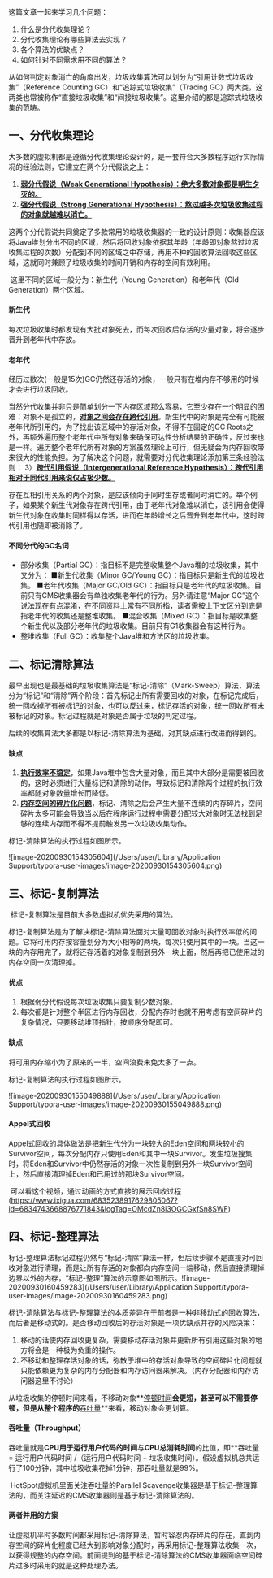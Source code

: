 这篇文章一起来学习几个问题：

1. 什么是分代收集理论？
2. 分代收集理论有哪些算法去实现？
3. 各个算法的优缺点？
4. 如何针对不同需求用不同的算法？



​		从如何判定对象消亡的角度出发，垃圾收集算法可以划分为“引用计数式垃圾收集”（Reference Counting GC）和“追踪式垃圾收集”（Tracing GC）两大类，这两类也常被称作“直接垃圾收集”和“间接垃圾收集”。这里介绍的都是追踪式垃圾收集的范畴。

## 一、分代收集理论

​		大多数的虚拟机都是遵循分代收集理论设计的，是一套符合大多数程序运行实际情况的经验法则，它建立在两个分代假说之上：

1. **<u>弱分代假说（Weak Generational Hypothesis）：绝大多数对象都是朝生夕灭的。</u>**
2. **<u>强分代假说（Strong Generational Hypothesis）：熬过越多次垃圾收集过程的对象就越难以消亡。</u>**

这两个分代假说共同奠定了多款常用的垃圾收集器的一致的设计原则：收集器应该将Java堆划分出不同的区域，然后将回收对象依据其年龄（年龄即对象熬过垃圾收集过程的次数）分配到不同的区域之中存储，再用不种的回收算法回收这些区域，这就同时兼顾了垃圾收集的时间开销和内存的空间有效利用。

​		这里不同的区域一般分为：新生代（Young Generation）和老年代（Old Generation）两个区域。

#### 新生代

​		每次垃圾收集时都发现有大批对象死去，而每次回收后存活的少量对象，将会逐步晋升到老年代中存放。

#### 老年代

​		经历过数次(一般是15次)GC仍然还存活的对象，一般只有在堆内存不够用的时候才会进行垃圾回收。



​		当然分代收集并非只是简单划分一下内存区域那么容易，它至少存在一个明显的困难：对象不是孤立的，**<u>对象之间会存在跨代引用</u>**。新生代中的对象是完全有可能被老年代所引用的，为了找出该区域中的存活对象，不得不在固定的GC Roots之外，再额外遍历整个老年代中所有对象来确保可达性分析结果的正确性，反过来也是一样。遍历整个老年代所有对象的方案虽然理论上可行，但无疑会为内存回收带来很大的性能负担。为了解决这个问题，就需要对分代收集理论添加第三条经验法则：
3）**<u>跨代引用假说（Intergenerational Reference Hypothesis）：跨代引用相对于同代引用来说仅占极少数。</u>**

​		存在互相引用关系的两个对象，是应该倾向于同时生存或者同时消亡的。举个例子，如果某个新生代对象存在跨代引用，由于老年代对象难以消亡，该引用会使得新生代对象在收集时同样得以存活，进而在年龄增长之后晋升到老年代中，这时跨代引用也随即被消除了。

#### 不同分代的GC名词

- 部分收集（Partial GC）：指目标不是完整收集整个Java堆的垃圾收集，其中又分为：
  ■新生代收集（Minor GC/Young GC）：指目标只是新生代的垃圾收集。
  ■老年代收集（Major GC/Old GC）：指目标只是老年代的垃圾收集。目前只有CMS收集器会有单独收集老年代的行为。另外请注意“Major GC”这个说法现在有点混淆，在不同资料上常有不同所指，读者需按上下文区分到底是指老年代的收集还是整堆收集。
  ■混合收集（Mixed GC）：指目标是收集整个新生代以及部分老年代的垃圾收集。目前只有G1收集器会有这种行为。
- 整堆收集（Full GC）：收集整个Java堆和方法区的垃圾收集。

## 二、标记清除算法

​		最早出现也是最基础的垃圾收集算法是“标记-清除”（Mark-Sweep）算法，算法分为“标记”和“清除”两个阶段：首先标记出所有需要回收的对象，在标记完成后，统一回收掉所有被标记的对象，也可以反过来，标记存活的对象，统一回收所有未被标记的对象。标记过程就是对象是否属于垃圾的判定过程。

​		后续的收集算法大多都是以标记-清除算法为基础，对其缺点进行改进而得到的。

#### 缺点

1. **<u>执行效率不稳定</u>**，如果Java堆中包含大量对象，而且其中大部分是需要被回收的，这时必须进行大量标记和清除的动作，导致标记和清除两个过程的执行效率都随对象数量增长而降低。
2. **<u>内存空间的碎片化问题</u>**，标记、清除之后会产生大量不连续的内存碎片，空间碎片太多可能会导致当以后在程序运行过程中需要分配较大对象时无法找到足够的连续内存而不得不提前触发另一次垃圾收集动作。

标记-清除算法的执行过程如图所示。

![image-20200930154305604](/Users/user/Library/Application Support/typora-user-images/image-20200930154305604.png)

## 三、标记-复制算法

​		标记-复制算法是目前大多数虚拟机优先采用的算法。

​		标记-复制算法是为了解决标记-清除算法面对大量可回收对象时执行效率低的问题。它将可用内存按容量划分为大小相等的两块，每次只使用其中的一块。当这一块的内存用完了，就将还存活着的对象复制到另外一块上面，然后再把已使用过的内存空间一次清理掉。

#### 优点

1. 根据弱分代假说每次垃圾收集只要复制少数对象。
2. 每次都是针对整个半区进行内存回收，分配内存时也就不用考虑有空间碎片的复杂情况，只要移动堆顶指针，按顺序分配即可。

#### 缺点

将可用内存缩小为了原来的一半，空间浪费未免太多了一点。



标记-复制算法的执行过程如图所示。

![image-20200930155049888](/Users/user/Library/Application Support/typora-user-images/image-20200930155049888.png)

#### Appel式回收

​		Appel式回收的具体做法是把新生代分为一块较大的Eden空间和两块较小的Survivor空间，每次分配内存只使用Eden和其中一块Survivor。发生垃圾搜集时，将Eden和Survivor中仍然存活的对象一次性复制到另外一块Survivor空间上，然后直接清理掉Eden和已用过的那块Survivor空间。

​		可以看这个视频，通过动画的方式直接的展示回收过程(https://www.ixigua.com/6835238917629805067?id=6834743668876771843&logTag=OMcdZn8i3OGCGxfSn8SWF)

## 四、标记-整理算法

​		标记-整理算法标记过程仍然与“标记-清除”算法一样，但后续步骤不是直接对可回收对象进行清理，而是让所有存活的对象都向内存空间一端移动，然后直接清理掉边界以外的内存，“标记-整理”算法的示意图如图所示。![image-20200930160459283](/Users/user/Library/Application Support/typora-user-images/image-20200930160459283.png)

​		标记-清除算法与标记-整理算法的本质差异在于前者是一种非移动式的回收算法，而后者是移动式的。是否移动回收后的存活对象是一项优缺点并存的风险决策：

1. 移动的话使内存回收更复杂，需要移动存活对象并更新所有引用这些对象的地方将会是一种极为负重的操作。
2. 不移动和整理存活对象的话，弥散于堆中的存活对象导致的空间碎片化问题就只能依赖更为复杂的内存分配器和内存访问器来解决。（内存分配器和内存访问器这里不讨论）

从垃圾收集的停顿时间来看，不移动对象**<u>停顿时间</u>**会更短，甚至可以不需要停顿，但是从整个程序的**<u>吞吐量</u>**来看，移动对象会更划算。

#### 吞吐量（Throughput）

​		吞吐量就是**CPU用于运行用户代码的时间**与**CPU总消耗时间**的比值，即**吞吐量 = 运行用户代码时间 /（运行用户代码时间 + 垃圾收集时间）。假设虚拟机总共运行了100分钟，其中垃圾收集花掉1分钟，那吞吐量就是99%。



​		HotSpot虚拟机里面关注吞吐量的Parallel Scavenge收集器是基于标记-整理算法的，而关注延迟的CMS收集器则是基于标记-清除算法的。

#### 两者并用的方案

​		让虚拟机平时多数时间都采用标记-清除算法，暂时容忍内存碎片的存在，直到内存空间的碎片化程度已经大到影响对象分配时，再采用标记-整理算法收集一次，以获得规整的内存空间。前面提到的基于标记-清除算法的CMS收集器面临空间碎片过多时采用的就是这种处理办法。